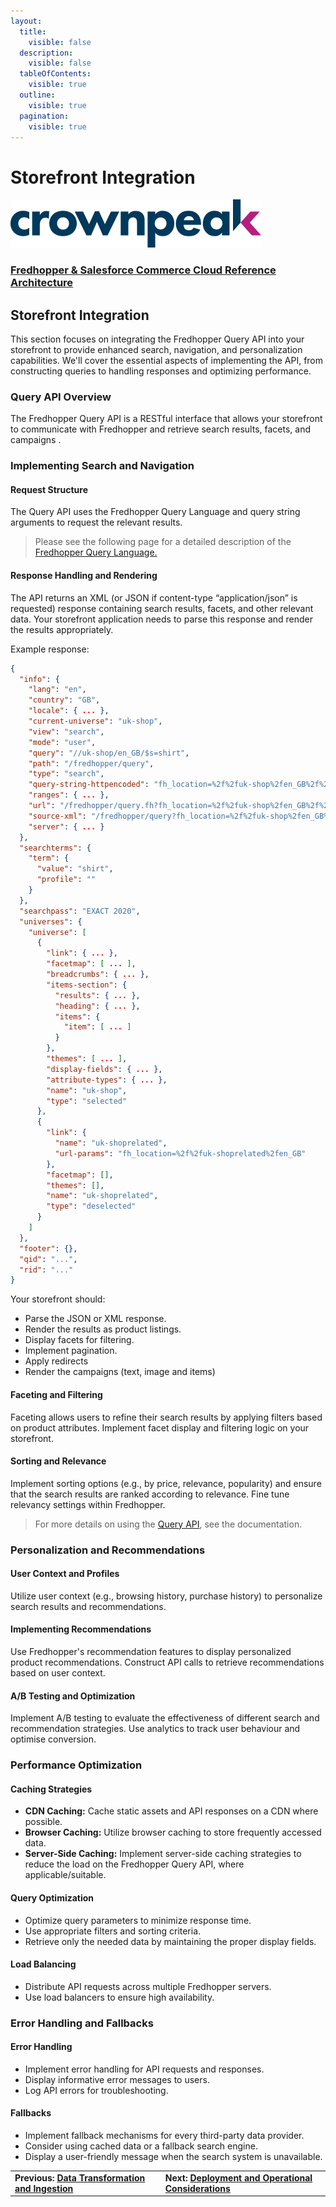 ```yaml
---
layout:
  title:
    visible: false
  description:
    visible: false
  tableOfContents:
    visible: true
  outline:
    visible: true
  pagination:
    visible: true
---
```


# Storefront Integration

[![Crownpeak Logo](../../../images/logo/crownpeak-logo.png)](http://www.crownpeak.com)

### [Fredhopper & Salesforce Commerce Cloud Reference Architecture](../)

## Storefront Integration

This section focuses on integrating the Fredhopper Query API into your storefront to provide enhanced search, navigation, and personalization capabilities. We'll cover the essential aspects of implementing the API, from constructing queries to handling responses and optimizing performance.

### Query API Overview

The Fredhopper Query API is a RESTful interface that allows your storefront to communicate with Fredhopper and retrieve search results, facets, and campaigns .

### Implementing Search and Navigation

#### Request Structure

The Query API uses the Fredhopper Query Language and query string arguments to request the relevant results.

> Please see the following page for a detailed description of the [Fredhopper Query Language.](https://crownpeak.gitbook.io/product-discovery/fredhopper-integration-guide/fredhopper-integration-guide-1/front-end-integration/fredhopper-query-language)

#### Response Handling and Rendering

The API returns an XML (or JSON if content-type “application/json” is requested) response containing search results, facets, and other relevant data. Your storefront application needs to parse this response and render the results appropriately.

Example response:

```json
{
  "info": {
    "lang": "en",
    "country": "GB",
    "locale": { ... },
    "current-universe": "uk-shop",
    "view": "search",
    "mode": "user",
    "query": "//uk-shop/en_GB/$s=shirt",
    "path": "/fredhopper/query",
    "type": "search",
    "query-string-httpencoded": "fh_location=%2f%2fuk-shop%2fen_GB%2f%24s%3dshirt",
    "ranges": { ... },
    "url": "/fredhopper/query.fh?fh_location=%2f%2fuk-shop%2fen_GB%2f%24s%3dshirt",
    "source-xml": "/fredhopper/query?fh_location=%2f%2fuk-shop%2fen_GB%2f%24s%3dshirt",
    "server": { ... }
  },
  "searchterms": {
    "term": {
      "value": "shirt",
      "profile": ""
    }
  },
  "searchpass": "EXACT 2020",
  "universes": {
    "universe": [
      {
        "link": { ... },
        "facetmap": [ ... ],
        "breadcrumbs": { ... },
        "items-section": {
          "results": { ... },
          "heading": { ... },
          "items": {
            "item": [ ... ]
          }
        },
        "themes": [ ... ],
        "display-fields": { ... },
        "attribute-types": { ... },
        "name": "uk-shop",
        "type": "selected"
      },
      {
        "link": {
          "name": "uk-shoprelated",
          "url-params": "fh_location=%2f%2fuk-shoprelated%2fen_GB"
        },
        "facetmap": [],
        "themes": [],
        "name": "uk-shoprelated",
        "type": "deselected"
      }
    ]
  },
  "footer": {},
  "qid": "...",
  "rid": "..."
}
```

Your storefront should:

* Parse the JSON or XML response.
* Render the results as product listings.
* Display facets for filtering.
* Implement pagination.
* Apply redirects
* Render the campaigns (text, image and items)

#### Faceting and Filtering

Faceting allows users to refine their search results by applying filters based on product attributes. Implement facet display and filtering logic on your storefront.

#### Sorting and Relevance

Implement sorting options (e.g., by price, relevance, popularity) and ensure that the search results are ranked according to relevance. Fine tune relevancy settings within Fredhopper.

> For more details on using the [Query API](https://crownpeak.gitbook.io/product-discovery/fredhopper-integration-guide/fredhopper-integration-guide-1/front-end-integration), see the documentation.

### Personalization and Recommendations

#### User Context and Profiles

Utilize user context (e.g., browsing history, purchase history) to personalize search results and recommendations.

#### Implementing Recommendations

Use Fredhopper's recommendation features to display personalized product recommendations. Construct API calls to retrieve recommendations based on user context.

#### A/B Testing and Optimization

Implement A/B testing to evaluate the effectiveness of different search and recommendation strategies. Use analytics to track user behaviour and optimise conversion.

### Performance Optimization

#### Caching Strategies

* **CDN Caching:** Cache static assets and API responses on a CDN where possible.
* **Browser Caching:** Utilize browser caching to store frequently accessed data.
* **Server-Side Caching:** Implement server-side caching strategies to reduce the load on the Fredhopper Query API, where applicable/suitable.

#### Query Optimization

* Optimize query parameters to minimize response time.
* Use appropriate filters and sorting criteria.
* Retrieve only the needed data by maintaining the proper display fields.

#### Load Balancing

* Distribute API requests across multiple Fredhopper servers.
* Use load balancers to ensure high availability.

### Error Handling and Fallbacks

#### Error Handling

* Implement error handling for API requests and responses.
* Display informative error messages to users.
* Log API errors for troubleshooting.

#### Fallbacks

* Implement fallback mechanisms for every third-party data provider.
* Consider using cached data or a fallback search engine.
* Display a user-friendly message when the search system is unavailable.

|                                                                                              |                                                                                                          |
| -------------------------------------------------------------------------------------------- | -------------------------------------------------------------------------------------------------------- |
| **Previous:** [**Data Transformation and Ingestion**](../data-transformation-and-ingestion/) | **Next:** [**Deployment and Operational Considerations**](../deployment-and-operational-considerations/) |
